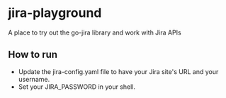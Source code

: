 # jira-playground

A place to try out the go-jira library and work with Jira APIs

## How to run

- Update the jira-config.yaml file to have your Jira site's URL and your username.
- Set your JIRA_PASSWORD in your shell.
